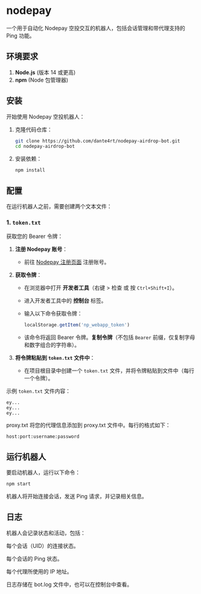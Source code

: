 # nodepay

一个用于自动化 Nodepay 空投交互的机器人，包括会话管理和带代理支持的 Ping 功能。

## 环境要求

1. **Node.js** (版本 14 或更高)
2. **npm** (Node 包管理器)

## 安装

开始使用 Nodepay 空投机器人：

1. 克隆代码仓库：

    ```bash
    git clone https://github.com/dante4rt/nodepay-airdrop-bot.git
    cd nodepay-airdrop-bot
    ```

2. 安装依赖：

    ```bash
    npm install
    ```

## 配置

在运行机器人之前，需要创建两个文本文件：

### 1. `token.txt`

获取您的 Bearer 令牌：

1. **注册 Nodepay 账号**：
   - 前往 [Nodepay 注册页面](https://app.nodepay.ai/register?ref=hLVdUdlJd0R87RY) 注册账号。

2. **获取令牌**：
   - 在浏览器中打开 **开发者工具**（右键 > 检查 或 按 `Ctrl+Shift+I`）。
   - 进入开发者工具中的 **控制台** 标签。
   - 输入以下命令获取令牌：

     ```javascript
     localStorage.getItem('np_webapp_token')
     ```

   - 该命令将返回 Bearer 令牌。**复制令牌**（不包括 `Bearer` 前缀，仅复制字母和数字组合的字符串）。

3. **将令牌粘贴到 `token.txt` 文件中**：
   - 在项目根目录中创建一个 `token.txt` 文件，并将令牌粘贴到文件中（每行一个令牌）。

示例 `token.txt` 文件内容：

```text
ey...
ey...
ey...
```
 proxy.txt
将您的代理信息添加到 proxy.txt 文件中。每行的格式如下：
```text
host:port:username:password
```
## 运行机器人
要启动机器人，运行以下命令：
```bash
npm start
```
机器人将开始连接会话，发送 Ping 请求，并记录相关信息。

## 日志
机器人会记录状态和活动，包括：

每个会话（UID）的连接状态。

每个会话的 Ping 状态。

每个代理所使用的 IP 地址。

日志存储在 bot.log 文件中，也可以在控制台中查看。
